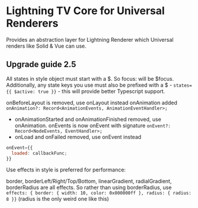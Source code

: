 # Lightning TV Core for Universal Renderers

Provides an abstraction layer for Lightning Renderer which Universal renders like Solid & Vue can use.

## Upgrade guide 2.5

All states in style object must start with a $. So focus: will be $focus. Additionally, any state keys you use must also be prefixed with a $ - `states={{ $active: true }}` - this will provide better Typescript support.

onBeforeLayout is removed, use onLayout instead
onAnimation added `onAnimation?: Record<AnimationEvents, AnimationEventHandler>;`

- onAnimationStarted and onAnimationFinished removed, use onAnimation.
  onEvents is now onEvent with signature `onEvent?: Record<NodeEvents, EventHandler>;`
- onLoad and onFailed removed, use onEvent instead

```jsx
onEvent={{
  loaded: callbackFunc;
}}
```

Use effects in style is preferred for performance:

border, borderLeft/Right/Top/Bottom, linearGradient, radialGradient, borderRadius are all effects.
So rather than using borderRadius, use `effects: { border: { width: 10, color: 0x000000ff }, radius: { radius: 8 }}` (radius is the only weird one like this)
